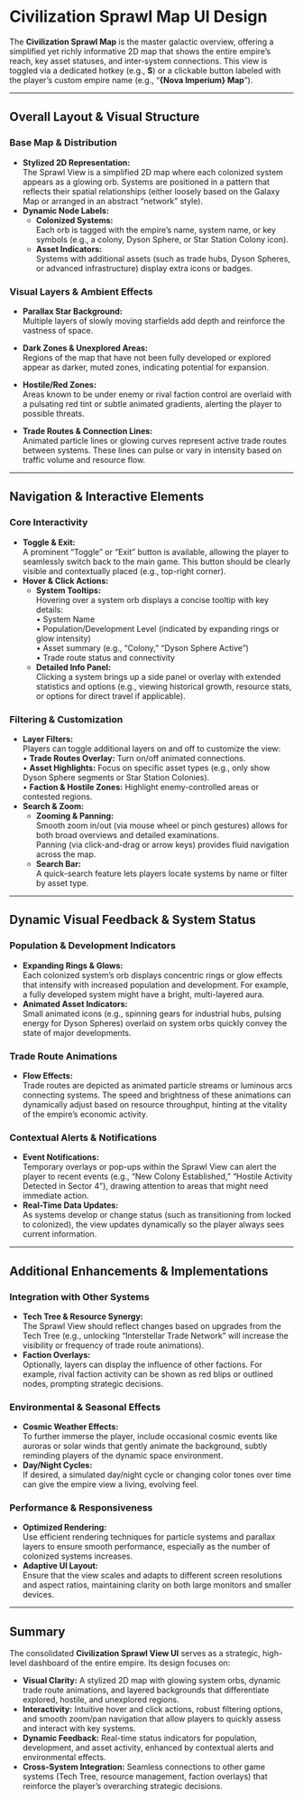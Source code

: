 # Civilization Sprawl Map UI Design

The **Civilization Sprawl Map** is the master galactic overview, offering a simplified yet richly informative 2D map that shows the entire empire’s reach, key asset statuses, and inter-system connections. This view is toggled via a dedicated hotkey (e.g., **S**) or a clickable button labeled with the player’s custom empire name (e.g., “**{Nova Imperium} Map**”).

---

## Overall Layout & Visual Structure

### Base Map & Distribution

- **Stylized 2D Representation:**  
  The Sprawl View is a simplified 2D map where each colonized system appears as a glowing orb. Systems are positioned in a pattern that reflects their spatial relationships (either loosely based on the Galaxy Map or arranged in an abstract “network” style).
- **Dynamic Node Labels:**
  - **Colonized Systems:**  
    Each orb is tagged with the empire’s name, system name, or key symbols (e.g., a colony, Dyson Sphere, or Star Station Colony icon).
  - **Asset Indicators:**  
    Systems with additional assets (such as trade hubs, Dyson Spheres, or advanced infrastructure) display extra icons or badges.

### Visual Layers & Ambient Effects

- **Parallax Star Background:**  
  Multiple layers of slowly moving starfields add depth and reinforce the vastness of space.
- **Dark Zones & Unexplored Areas:**  
  Regions of the map that have not been fully developed or explored appear as darker, muted zones, indicating potential for expansion.
- **Hostile/Red Zones:**  
  Areas known to be under enemy or rival faction control are overlaid with a pulsating red tint or subtle animated gradients, alerting the player to possible threats.

- **Trade Routes & Connection Lines:**  
  Animated particle lines or glowing curves represent active trade routes between systems. These lines can pulse or vary in intensity based on traffic volume and resource flow.

---

## Navigation & Interactive Elements

### Core Interactivity

- **Toggle & Exit:**  
  A prominent “Toggle” or “Exit” button is available, allowing the player to seamlessly switch back to the main game. This button should be clearly visible and contextually placed (e.g., top-right corner).
- **Hover & Click Actions:**
  - **System Tooltips:**  
    Hovering over a system orb displays a concise tooltip with key details:  
    • System Name  
    • Population/Development Level (indicated by expanding rings or glow intensity)  
    • Asset summary (e.g., “Colony,” “Dyson Sphere Active”)  
    • Trade route status and connectivity
  - **Detailed Info Panel:**  
    Clicking a system brings up a side panel or overlay with extended statistics and options (e.g., viewing historical growth, resource stats, or options for direct travel if applicable).

### Filtering & Customization

- **Layer Filters:**  
  Players can toggle additional layers on and off to customize the view:  
  • **Trade Routes Overlay:** Turn on/off animated connections.  
  • **Asset Highlights:** Focus on specific asset types (e.g., only show Dyson Sphere segments or Star Station Colonies).  
  • **Faction & Hostile Zones:** Highlight enemy-controlled areas or contested regions.
- **Search & Zoom:**
  - **Zooming & Panning:**  
    Smooth zoom in/out (via mouse wheel or pinch gestures) allows for both broad overviews and detailed examinations.  
    Panning (via click-and-drag or arrow keys) provides fluid navigation across the map.
  - **Search Bar:**  
    A quick-search feature lets players locate systems by name or filter by asset type.

---

## Dynamic Visual Feedback & System Status

### Population & Development Indicators

- **Expanding Rings & Glows:**  
  Each colonized system’s orb displays concentric rings or glow effects that intensify with increased population and development. For example, a fully developed system might have a bright, multi-layered aura.
- **Animated Asset Indicators:**  
  Small animated icons (e.g., spinning gears for industrial hubs, pulsing energy for Dyson Spheres) overlaid on system orbs quickly convey the state of major developments.

### Trade Route Animations

- **Flow Effects:**  
  Trade routes are depicted as animated particle streams or luminous arcs connecting systems. The speed and brightness of these animations can dynamically adjust based on resource throughput, hinting at the vitality of the empire’s economic activity.

### Contextual Alerts & Notifications

- **Event Notifications:**  
  Temporary overlays or pop-ups within the Sprawl View can alert the player to recent events (e.g., “New Colony Established,” “Hostile Activity Detected in Sector 4”), drawing attention to areas that might need immediate action.
- **Real-Time Data Updates:**  
  As systems develop or change status (such as transitioning from locked to colonized), the view updates dynamically so the player always sees current information.

---

## Additional Enhancements & Implementations

### Integration with Other Systems

- **Tech Tree & Resource Synergy:**  
  The Sprawl View should reflect changes based on upgrades from the Tech Tree (e.g., unlocking “Interstellar Trade Network” will increase the visibility or frequency of trade route animations).
- **Faction Overlays:**  
  Optionally, layers can display the influence of other factions. For example, rival faction activity can be shown as red blips or outlined nodes, prompting strategic decisions.

### Environmental & Seasonal Effects

- **Cosmic Weather Effects:**  
  To further immerse the player, include occasional cosmic events like auroras or solar winds that gently animate the background, subtly reminding players of the dynamic space environment.
- **Day/Night Cycles:**  
  If desired, a simulated day/night cycle or changing color tones over time can give the empire view a living, evolving feel.

### Performance & Responsiveness

- **Optimized Rendering:**  
  Use efficient rendering techniques for particle systems and parallax layers to ensure smooth performance, especially as the number of colonized systems increases.
- **Adaptive UI Layout:**  
  Ensure that the view scales and adapts to different screen resolutions and aspect ratios, maintaining clarity on both large monitors and smaller devices.

---

## Summary

The consolidated **Civilization Sprawl View UI** serves as a strategic, high-level dashboard of the entire empire. Its design focuses on:

- **Visual Clarity:** A stylized 2D map with glowing system orbs, dynamic trade route animations, and layered backgrounds that differentiate explored, hostile, and unexplored regions.
- **Interactivity:** Intuitive hover and click actions, robust filtering options, and smooth zoom/pan navigation that allow players to quickly assess and interact with key systems.
- **Dynamic Feedback:** Real-time status indicators for population, development, and asset activity, enhanced by contextual alerts and environmental effects.
- **Cross-System Integration:** Seamless connections to other game systems (Tech Tree, resource management, faction overlays) that reinforce the player’s overarching strategic decisions.
